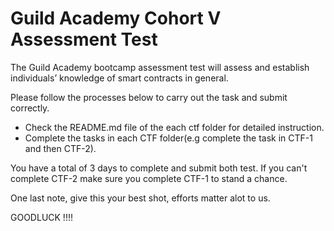 # Guild Academy Cohort V Assessment Test

The Guild Academy bootcamp assessment test will assess and establish individuals’ knowledge of smart contracts in general. 

Please follow the processes below to carry out the task and submit correctly.

- Check the README.md file of the each ctf folder for detailed instruction.
- Complete the tasks in each CTF folder(e.g complete the task in CTF-1 and then CTF-2).


You have a total of 3 days to complete and submit both test. 
If you can't complete CTF-2 make sure you complete CTF-1 to stand a chance.

One last note, give this your best shot, efforts matter alot to us.


GOODLUCK !!!!

